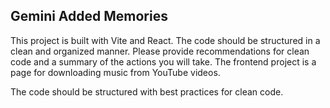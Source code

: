 ## Gemini Added Memories

This project is built with Vite and React. The code should be structured
in a clean and organized manner. Please provide recommendations for
clean code and a summary of the actions you will take. The frontend
project is a page for downloading music from YouTube videos.



The code should be structured with best practices for clean code.


